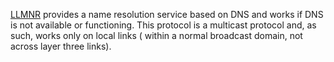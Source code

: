 [LLMNR](https://www.rfc-editor.org/rfc/rfc4795) provides a name resolution service based on DNS and works if DNS is not available or functioning. This protocol is a multicast protocol and, as such, works only on local links ( within a normal broadcast domain, not across layer three links).
